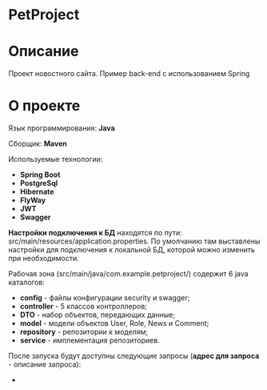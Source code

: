 # PetProject
# Описание
Проект новостного сайта. Пример back-end с использованием Spring
# О проекте
Язык программирования: **Java**

Сборщик: **Maven**

Используемые технологии:

- **Spring Boot**
- **PostgreSql**
- **Hibernate**
- **FlyWay**
- **JWT**
- **Swagger**

**Настройки подключения к БД** находятся по пути: src/main/resources/application.properties. По умолчанию там выставлены настройки для подключения к локальной БД, которой можно изменить при необходимости.

Рабочая зона (src/main/java/com.example.petproject/) содержит 6 java каталогов:

- **config** - файлы конфигурации security и swagger;
- **controller** - 5 классов контроллеров;
- **DTO** - набор объектов, передающих данные;
- **model** - модели объектов User, Role, News и Comment;
- **repository** - репозитории к моделям;
- **service** - имплементация репозиториев.

После запуска будут доступны следующие запросы (**адрес для запроса** - описание запроса):

- 